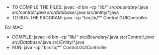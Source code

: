 - TO COMPILE THE FILES: javac -d bin -cp "lib/*" src/boundary/*.java src/control/*.java src/database/*.java src/entity/*.java
- TO RUN THE PROGRAM: java -cp "bin;lib/*" Control.GUIController


For MAC:
- COMPILE: javac -d bin -cp "lib/*" src/Boundary/*.java src/Control/*.java src/Database/*.java src/Entity/*.java
- RUN: java -cp "bin:lib/*" Control.GUIController
